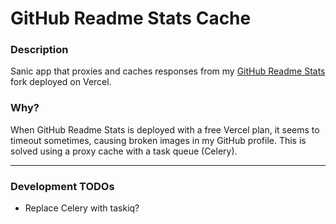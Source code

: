 # GitHub Readme Stats Cache

### Description

Sanic app that proxies and caches responses from my
[GitHub Readme Stats](https://github.com/tuokri/github-readme-stats)
fork deployed on Vercel.

### Why?

When GitHub Readme Stats is deployed with a free Vercel
plan, it seems to timeout sometimes, causing broken images in my
GitHub profile. This is solved using a proxy cache with a task
queue (Celery).

---

### Development TODOs

- Replace Celery with taskiq?

